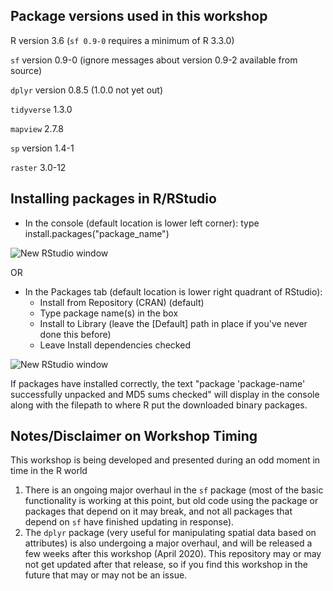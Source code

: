
## Package versions used in this workshop

R version 3.6 (`sf 0.9-0` requires a minimum of R 3.3.0)

`sf` version 0.9-0 (ignore messages about version 0.9-2 available from source)

`dplyr` version 0.8.5 (1.0.0 not yet out)

`tidyverse` 1.3.0

`mapview` 2.7.8

`sp` version 1.4-1

`raster` 3.0-12
 
## Installing packages in R/RStudio

  * In the console (default location is lower left corner): type install.packages("package_name")
 
 ![New RStudio window](https://github.com/ldnagel/spatial-r-for-gis-users/blob/master/getting_started/img/RStudio_install_pkg_code.PNG)

 OR
 
  * In the Packages tab (default location is lower right quadrant of RStudio): 
    * Install from Repository (CRAN) (default)
    * Type package name(s) in the box
    * Install to Library (leave the [Default] path in place if you've never done this before)
    * Leave Install dependencies checked

![New RStudio window](https://github.com/ldnagel/spatial-r-for-gis-users/blob/master/getting_started/img/RStudio_install_pkg_gui.PNG)

If packages have installed correctly, the text "package 'package-name' successfully unpacked and MD5 sums checked" will display in the console along with the filepath to where R put the downloaded binary packages.


## Notes/Disclaimer on Workshop Timing

This workshop is being developed and presented during an odd moment in time in the R world
1. There is an ongoing major overhaul in the `sf` package (most of the basic functionality is working at this point, but old code using the package or packages that depend on it may break, and not all packages that depend on `sf` have finished updating in response).
2. The `dplyr` package (very useful for manipulating spatial data based on attributes) is also undergoing a major overhaul, and will be released a few weeks after this workshop (April 2020). This repository may or may not get updated after that release, so if you find this workshop in the future that may or may not be an issue.
